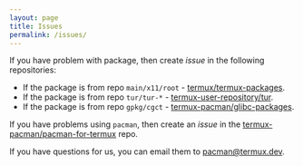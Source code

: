 ```yaml
---
layout: page
title: Issues
permalink: /issues/
---
```


If you have problem with package, then create *issue* in the following repositories:
- If the package is from repo `main/x11/root` - [termux/termux-packages](https://github.com/termux/termux-packages/issues).
- If the package is from repo `tur/tur-*` - [termux-user-repository/tur](https://github.com/termux-user-repository/tur/issues).
- If the package is from repo `gpkg/cgct` - [termux-pacman/glibc-packages](https://github.com/termux-pacman/glibc-packages/issues).

If you have problems using `pacman`, then create an *issue* in the [termux-pacman/pacman-for-termux](https://github.com/termux-pacman/pacman-for-termux/issues) repo.

If you have questions for us, you can email them to [pacman@termux.dev](mailto:pacman@termux.dev).
